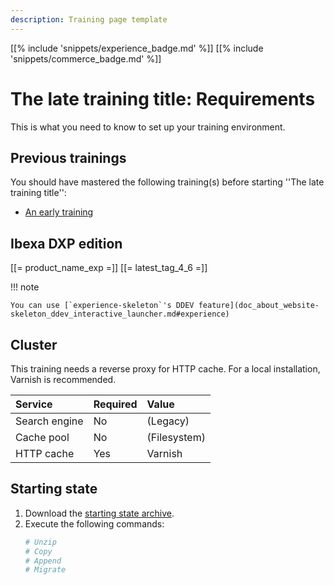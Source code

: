 ```yaml
---
description: Training page template
---
```


[[% include 'snippets/experience_badge.md' %]] [[% include 'snippets/commerce_badge.md' %]]

# The late training title: Requirements

This is what you need to know to set up your training environment.

## Previous trainings

You should have mastered the following training(s) before starting ''The late training title'':

- [An early training](../an_early_training/00_presentation.md)

## Ibexa DXP edition

[[= product_name_exp =]] [[= latest_tag_4_6 =]]

!!! note

    You can use [`experience-skeleton`'s DDEV feature](doc_about_website-skeleton_ddev_interactive_launcher.md#experience)

## Cluster

This training needs a reverse proxy for HTTP cache. For a local installation, Varnish is recommended. 

| Service       | Required | Value        |
|:--------------|:---------|:-------------|
| Search engine | No       | (Legacy)     |
| Cache pool    | No       | (Filesystem) |
| HTTP cache    | Yes      | Varnish      |

## Starting state

1. Download the [starting state archive](download/a_late_training.start.zip).
1. Execute the following commands:
   ```bash
   # Unzip
   # Copy
   # Append
   # Migrate
   ```
